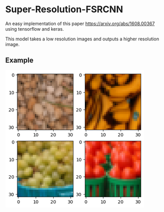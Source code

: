 # Super-Resolution-FSRCNN

An easy implementation of this paper https://arxiv.org/abs/1608.00367 using tensorflow and keras.

This model takes a low resolution images and outputs a higher resolution image.

## Example
<img src="/results/intput-LR-images.png" alt=""></img>